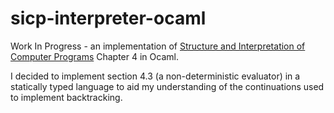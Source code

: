 # sicp-interpreter-ocaml
Work In Progress - an implementation of
[Structure and Interpretation of Computer Programs](https://mitpress.mit.edu/sites/default/files/sicp/index.html)
Chapter 4 in Ocaml.

I decided to implement section 4.3 (a non-deterministic evaluator) in a statically typed
language to aid my understanding of the continuations used to implement backtracking.



